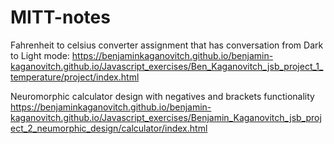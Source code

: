 # MITT-notes
Fahrenheit to celsius converter assignment that has conversation from Dark to Light mode:
https://benjaminkaganovitch.github.io/benjamin-kaganovitch.github.io/Javascript_exercises/Ben_Kaganovitch_jsb_project_1_temperature/project/index.html

Neuromorphic calculator design with negatives and brackets functionality
https://benjaminkaganovitch.github.io/benjamin-kaganovitch.github.io/Javascript_exercises/Benjamin_Kaganovitch_jsb_project_2_neumorphic_design/calculator/index.html



